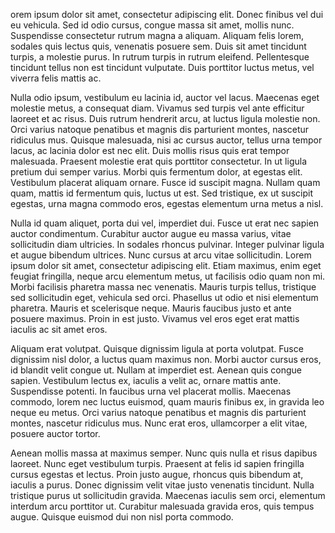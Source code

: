 orem ipsum dolor sit amet, consectetur adipiscing elit. Donec finibus vel dui eu vehicula. Sed id odio cursus, congue massa sit amet, mollis nunc. Suspendisse consectetur rutrum magna a aliquam. Aliquam felis lorem, sodales quis lectus quis, venenatis posuere sem. Duis sit amet tincidunt turpis, a molestie purus. In rutrum turpis in rutrum eleifend. Pellentesque tincidunt tellus non est tincidunt vulputate. Duis porttitor luctus metus, vel viverra felis mattis ac.

Nulla odio ipsum, vestibulum eu lacinia id, auctor vel lacus. Maecenas eget molestie metus, a consequat diam. Vivamus sed turpis vel ante efficitur laoreet et ac risus. Duis rutrum hendrerit arcu, at luctus ligula molestie non. Orci varius natoque penatibus et magnis dis parturient montes, nascetur ridiculus mus. Quisque malesuada, nisi ac cursus auctor, tellus urna tempor lacus, ac lacinia dolor est nec elit. Duis mollis risus quis erat tempor malesuada. Praesent molestie erat quis porttitor consectetur. In ut ligula pretium dui semper varius. Morbi quis fermentum dolor, at egestas elit. Vestibulum placerat aliquam ornare. Fusce id suscipit magna. Nullam quam quam, mattis id fermentum quis, luctus ut est. Sed tristique, ex ut suscipit egestas, urna magna commodo eros, egestas elementum urna metus a nisl.

Nulla id quam aliquet, porta dui vel, imperdiet dui. Fusce ut erat nec sapien auctor condimentum. Curabitur auctor augue eu massa varius, vitae sollicitudin diam ultricies. In sodales rhoncus pulvinar. Integer pulvinar ligula et augue bibendum ultrices. Nunc cursus at arcu vitae sollicitudin. Lorem ipsum dolor sit amet, consectetur adipiscing elit. Etiam maximus, enim eget feugiat fringilla, neque arcu elementum metus, ut facilisis odio quam non mi. Morbi facilisis pharetra massa nec venenatis. Mauris turpis tellus, tristique sed sollicitudin eget, vehicula sed orci. Phasellus ut odio et nisi elementum pharetra. Mauris et scelerisque neque. Mauris faucibus justo et ante posuere maximus. Proin in est justo. Vivamus vel eros eget erat mattis iaculis ac sit amet eros.

Aliquam erat volutpat. Quisque dignissim ligula at porta volutpat. Fusce dignissim nisl dolor, a luctus quam maximus non. Morbi auctor cursus eros, id blandit velit congue ut. Nullam at imperdiet est. Aenean quis congue sapien. Vestibulum lectus ex, iaculis a velit ac, ornare mattis ante. Suspendisse potenti. In faucibus urna vel placerat mollis. Maecenas commodo, lorem nec luctus euismod, quam mauris finibus ex, in gravida leo neque eu metus. Orci varius natoque penatibus et magnis dis parturient montes, nascetur ridiculus mus. Nunc erat eros, ullamcorper a elit vitae, posuere auctor tortor.

Aenean mollis massa at maximus semper. Nunc quis nulla et risus dapibus laoreet. Nunc eget vestibulum turpis. Praesent at felis id sapien fringilla cursus egestas et lectus. Proin justo augue, rhoncus quis bibendum at, iaculis a purus. Donec dignissim velit vitae justo venenatis tincidunt. Nulla tristique purus ut sollicitudin gravida. Maecenas iaculis sem orci, elementum interdum arcu porttitor ut. Curabitur malesuada gravida eros, quis tempus augue. Quisque euismod dui non nisl porta commodo.